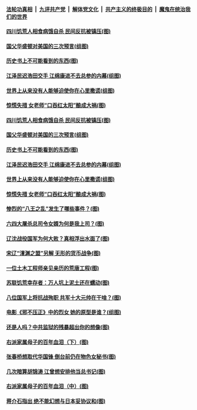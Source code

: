 ####  [法轮功真相](../../../../basic/blob/master/README.md?t=03051802) &nbsp;|&nbsp; [九评共产党](../../../../9ping.md/blob/master/README.md?t=03051802) &nbsp;|&nbsp; [解体党文化](../../../../jtdwh.md/blob/master/README.md?t=03051802)  &nbsp;|&nbsp; [共产主义的终极目的](../../../../gczydzjmd.md/blob/master/README.md?t=03051802) &nbsp;|&nbsp; [魔鬼在统治我们的世界](../../../../mgztzwmdsj.md/blob/master/README.md?t=03051802) 

#### [四川饥荒人相食病饿自杀 民间反抗被镇压(图)](../pages/p6/964389.md?t=03051802) 

#### [国父华盛顿对美国的三次预言(组图)](../pages/p6/964036.md?t=03051802) 

#### [历史书上不可能看到的东西(图)](../pages/p6/964449.md?t=03051802) 

#### [江泽民迟浩田交手 江绵康进不去总参的内幕(组图)](../pages/p6/963937.md?t=03051802) 

#### [世界上从来没有人能够迫使你在心里撒谎(组图)](../pages/p6/963996.md?t=03051802) 

#### [惊慌失措 女老师“口吞红太阳”酿成大祸(图)](../pages/p6/963843.md?t=03051802) 

#### [四川饥荒人相食病饿自杀 民间反抗被镇压(图)](../pages/p6/964389.md?t=03051802) 

#### [国父华盛顿对美国的三次预言(组图)](../pages/p6/964036.md?t=03051802) 

#### [历史书上不可能看到的东西(图)](../pages/p6/964449.md?t=03051802) 

#### [江泽民迟浩田交手 江绵康进不去总参的内幕(组图)](../pages/p6/963937.md?t=03051802) 

#### [世界上从来没有人能够迫使你在心里撒谎(组图)](../pages/p6/963996.md?t=03051802) 

#### [惊慌失措 女老师“口吞红太阳”酿成大祸(图)](../pages/p6/963843.md?t=03051802) 

#### [惨烈的“八王之乱”发生了哪些事件？(图)](../pages/p6/963837.md?t=03051802) 

#### [六四大屠杀总司令女婿为何是我上司？(图)](../pages/p6/963450.md?t=03051802) 

#### [辽沈战役国军为何大败？真相浮出水面了(图)](../pages/p6/963832.md?t=03051802) 

#### [宋辽“澶渊之盟”另解 无形的货币战争(图)](../pages/p6/963938.md?t=03051802) 

#### [一位土木工程师亲见亲历的荒唐工程(图)](../pages/p6/961631.md?t=03051802) 

#### [苏联饥荒幸存者：万人坑上泥土还在蠕动(图)](../pages/p6/963590.md?t=03051802) 

#### [八位国军上将抗战殉职 共军十大元帅在干啥？(图)](../pages/p6/960724.md?t=03051802) 

#### [电影《邪不压正》中的烈女 她的原型是谁？(组图)](../pages/p6/963716.md?t=03051802) 

#### [还是人吗？中共监狱的残暴超出你的想像(图)](../pages/p6/963278.md?t=03051802) 

#### [右派家属母子的百年血泪（下）(图)](../pages/p6/962627.md?t=03051802) 

#### [张春桥想取代华国锋 倒台前仍在物色女秘书(图)](../pages/p6/962833.md?t=03051802) 

#### [几次暗算胡锦涛 江曾想安排他当总书记(图)](../pages/p6/941643.md?t=03051802) 

#### [右派家属母子的百年血泪（中）(图)](../pages/p6/962624.md?t=03051802) 

#### [蒋介石指出 绝不能幻想与日本妥协议和(图)](../pages/p6/963714.md?t=03051802) 

